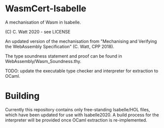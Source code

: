# WasmCert-Isabelle
A mechanisation of Wasm in Isabelle.

(C) C. Watt 2020 - see LICENSE

An updated version of the mechanisation from "Mechanising and Verifying the WebAssembly Specification" (C. Watt, CPP 2018).

The type soundness statement and proof can be found in WebAssembly/Wasm_Soundness.thy.

TODO: update the executable type checker and interpreter for extraction to OCaml.

# Building

Currently this repository contains only free-standing Isabelle/HOL files, which have been updated for use with Isabelle2020. A build process for the interpreter will be provided once OCaml extraction is re-implemented.
